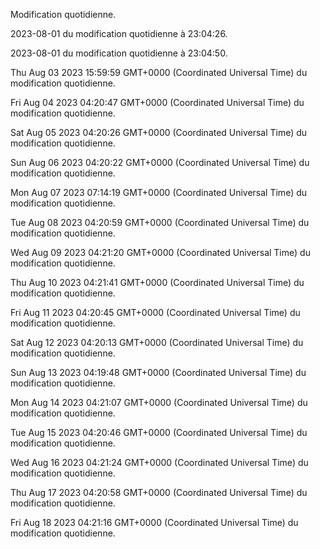 
Modification quotidienne.

2023-08-01 du modification quotidienne à 23:04:26.
 
2023-08-01 du modification quotidienne à 23:04:50.
 
Thu Aug 03 2023 15:59:59 GMT+0000 (Coordinated Universal Time) du modification quotidienne.
 
Fri Aug 04 2023 04:20:47 GMT+0000 (Coordinated Universal Time) du modification quotidienne.
 
Sat Aug 05 2023 04:20:26 GMT+0000 (Coordinated Universal Time) du modification quotidienne.
 
Sun Aug 06 2023 04:20:22 GMT+0000 (Coordinated Universal Time) du modification quotidienne.
 
Mon Aug 07 2023 07:14:19 GMT+0000 (Coordinated Universal Time) du modification quotidienne.
 
Tue Aug 08 2023 04:20:59 GMT+0000 (Coordinated Universal Time) du modification quotidienne.
 
Wed Aug 09 2023 04:21:20 GMT+0000 (Coordinated Universal Time) du modification quotidienne.
 
Thu Aug 10 2023 04:21:41 GMT+0000 (Coordinated Universal Time) du modification quotidienne.
 
Fri Aug 11 2023 04:20:45 GMT+0000 (Coordinated Universal Time) du modification quotidienne.
 
Sat Aug 12 2023 04:20:13 GMT+0000 (Coordinated Universal Time) du modification quotidienne.
 
Sun Aug 13 2023 04:19:48 GMT+0000 (Coordinated Universal Time) du modification quotidienne.
 
Mon Aug 14 2023 04:21:07 GMT+0000 (Coordinated Universal Time) du modification quotidienne.
 
Tue Aug 15 2023 04:20:46 GMT+0000 (Coordinated Universal Time) du modification quotidienne.
 
Wed Aug 16 2023 04:21:24 GMT+0000 (Coordinated Universal Time) du modification quotidienne.
 
Thu Aug 17 2023 04:20:58 GMT+0000 (Coordinated Universal Time) du modification quotidienne.
 
Fri Aug 18 2023 04:21:16 GMT+0000 (Coordinated Universal Time) du modification quotidienne.
 